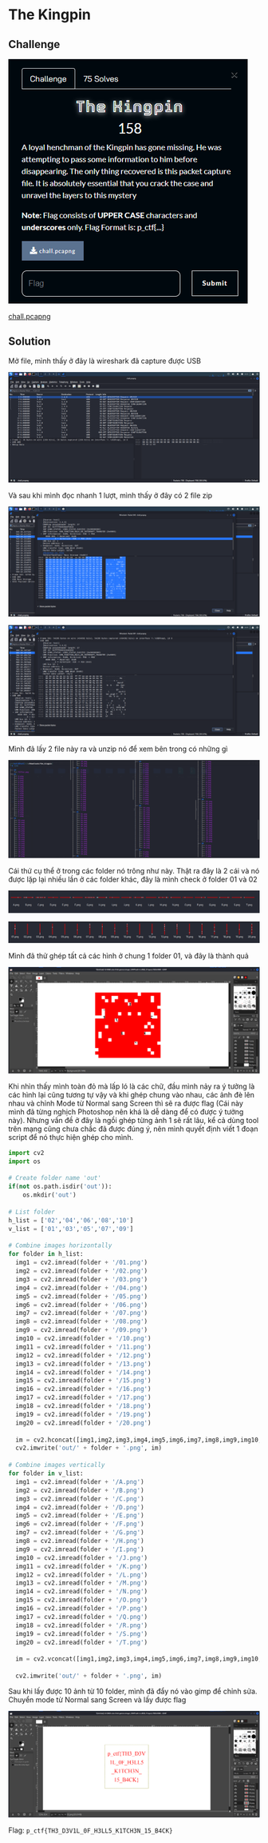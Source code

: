 # **The Kingpin**

## **Challenge**

![challenge](/2023/Pragyan2023/Forensics/the_kingpin/images/challenge.png)

[chall.pcapng](/2023/Pragyan2023/Forensics/the_kingpin/chall.pcapng)

## **Solution**

Mở file, mình thấy ở đây là wireshark đã capture được USB

![first look](/2023/Pragyan2023/Forensics/the_kingpin/images/first_look.png)

Và sau khi mình đọc nhanh 1 lượt, mình thấy ở đây có 2 file zip

![first zip](/2023/Pragyan2023/Forensics/the_kingpin/images/first_zip.png)

![second zip](/2023/Pragyan2023/Forensics/the_kingpin/images/second_zip.png)

Mình đã lấy 2 file này ra và unzip nó để xem bên trong có những gì

![unzip](/2023/Pragyan2023/Forensics/the_kingpin/images/unzip.png)

Cái thứ cụ thể ở trong các folder nó trông như này. Thật ra đây là 2 cái và nó được lặp lại nhiều lần ở các folder khác, đây là mình check ở folder 01 và 02

![first look after unzip](/2023/Pragyan2023/Forensics/the_kingpin/images/first_look_after_unzip.png)

![first look after unzip 2](/2023/Pragyan2023/Forensics/the_kingpin/images/first_look_after_unzip_2.png)

Mình đã thử ghép tất cả các hình ở chung 1 folder 01, và đây là thành quả

![first try](/2023/Pragyan2023/Forensics/the_kingpin/images/first_try.png)

Khi nhìn thấy mình toàn đỏ mà lấp ló là các chữ, đầu mình nảy ra ý tưởng là các hình lại cũng tương tự vậy và khi ghép chung vào nhau, các ảnh đè lên nhau và chỉnh Mode từ Normal sang Screen thì sẽ ra được flag (Cái này mình đã từng nghịch Photoshop nên khá là dễ dàng để có được ý tưởng này). Nhưng vấn đề ở đây là ngồi ghép từng ảnh 1 sẽ rất lâu, kể cả dùng tool trên mạng cũng chưa chắc đã được đúng ý, nên mình quyết định viết 1 đoạn script để nó thực hiện ghép cho mình.

```python
import cv2
import os

# Create folder name 'out'
if(not os.path.isdir('out')):
    os.mkdir('out')

# List folder
h_list = ['02','04','06','08','10']
v_list = ['01','03','05','07','09']

# Combine images horizontally
for folder in h_list:
  img1 = cv2.imread(folder + '/01.png')
  img2 = cv2.imread(folder + '/02.png')
  img3 = cv2.imread(folder + '/03.png')
  img4 = cv2.imread(folder + '/04.png')
  img5 = cv2.imread(folder + '/05.png')
  img6 = cv2.imread(folder + '/06.png')
  img7 = cv2.imread(folder + '/07.png')
  img8 = cv2.imread(folder + '/08.png')
  img9 = cv2.imread(folder + '/09.png')
  img10 = cv2.imread(folder + '/10.png')
  img11 = cv2.imread(folder + '/11.png')
  img12 = cv2.imread(folder + '/12.png')
  img13 = cv2.imread(folder + '/13.png')
  img14 = cv2.imread(folder + '/14.png')
  img15 = cv2.imread(folder + '/15.png')
  img16 = cv2.imread(folder + '/16.png')
  img17 = cv2.imread(folder + '/17.png')
  img18 = cv2.imread(folder + '/18.png')
  img19 = cv2.imread(folder + '/19.png')
  img20 = cv2.imread(folder + '/20.png')

  im = cv2.hconcat([img1,img2,img3,img4,img5,img6,img7,img8,img9,img10,img11,img12,img13,img14,img15,img16,img17,img18,img19,img20])
  cv2.imwrite('out/' + folder + '.png', im)

# Combine images vertically
for folder in v_list:
  img1 = cv2.imread(folder + '/A.png')
  img2 = cv2.imread(folder + '/B.png')
  img3 = cv2.imread(folder + '/C.png')
  img4 = cv2.imread(folder + '/D.png')
  img5 = cv2.imread(folder + '/E.png')
  img6 = cv2.imread(folder + '/F.png')
  img7 = cv2.imread(folder + '/G.png')
  img8 = cv2.imread(folder + '/H.png')
  img9 = cv2.imread(folder + '/I.png')
  img10 = cv2.imread(folder + '/J.png')
  img11 = cv2.imread(folder + '/K.png')
  img12 = cv2.imread(folder + '/L.png')
  img13 = cv2.imread(folder + '/M.png')
  img14 = cv2.imread(folder + '/N.png')
  img15 = cv2.imread(folder + '/O.png')
  img16 = cv2.imread(folder + '/P.png')
  img17 = cv2.imread(folder + '/Q.png')
  img18 = cv2.imread(folder + '/R.png')
  img19 = cv2.imread(folder + '/S.png')
  img20 = cv2.imread(folder + '/T.png')
  
  im = cv2.vconcat([img1,img2,img3,img4,img5,img6,img7,img8,img9,img10,img11,img12,img13,img14,img15,img16,img17,img18,img19,img20])
  
  cv2.imwrite('out/' + folder + '.png', im)
```

Sau khi lấy được 10 ảnh từ 10 folder, mình đã đẩy nó vào gimp để chỉnh sửa. Chuyển mode từ Normal sang Screen và lấy được flag

![get flag](/2023/Pragyan2023/Forensics/the_kingpin/images/get_flag.png)

Flag: `p_ctf{TH3_D3V1L_0F_H3LL5_K1TCH3N_15_B4CK}`

